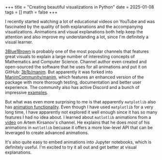 +++
title = "Creating beautiful visualizations in Python"
date = 2025-01-08
tags = []
math = false
+++

I recently started watching a lot of educational videos on YouTube and was
fascinated by the quality of both explanations and the accompanying
visualizations. Animations and visual explanations both help keep the attention
and also improve my understanding a lot, since I'm definitely a visual learner.

[3Blue1Brown](https://www.youtube.com/c/3blue1brown) is probably one of the
most popular channels that features great visuals to explain a large number of
interesting concepts of Mathematics and Computer Science. Channel author even
created and open-sourced the software that he uses for all animations and put
it on GitHub: [3b1b/manim](https://github.com/3b1b/manim). But apparently it
was forked into
[ManimCommunity/manim](https://github.com/ManimCommunity/manim/), which
features an enhanced version of the package with more thorough testing,
documentation and better user experience. The community also has active Discord
and a bunch of impressive
[examples](https://docs.manim.community/en/stable/examples.html).

But what was even more surprising to me is that apparently `matplotlib` also
has [animation
functionality](https://matplotlib.org/stable/api/animation_api.html). Even
though I have used `matplotlib` for a very long time, I have apparently not
explored it well enough since it has so many features I had no idea about. I
learned about `matlotlib` animations from a
[video](https://youtu.be/yaa13eehgzo?si=rGuqQRDhVvZiOdY0) on Artem Kirsanov's
channel. He explains that he does _most_ of his animations in `matlotlib`
becuase it offers a more low-level API that can be leveraged to create advanced
animations.

It's also quite easy to embed animations into Jupyter notebooks, which is
definitely useful. I'm excited to try it all out and get better at visual
explanations.
